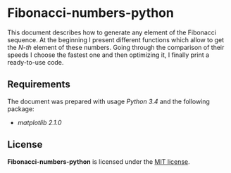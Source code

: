 # Fibonacci-numbers-python

This document describes how to generate any element of the Fibonacci sequence. At the beginning I present different functions which allow to get the *N-th* element of these numbers. Going through the comparison of their speeds I choose the fastest one and then optimizing it, I finally print a ready-to-use code.

## Requirements

The document was prepared with usage *Python 3.4* and the following package:

 * *matplotlib 2.1.0*

 ## License

 **Fibonacci-numbers-python** is licensed under the [MIT license](http://opensource.org/licenses/MIT).
